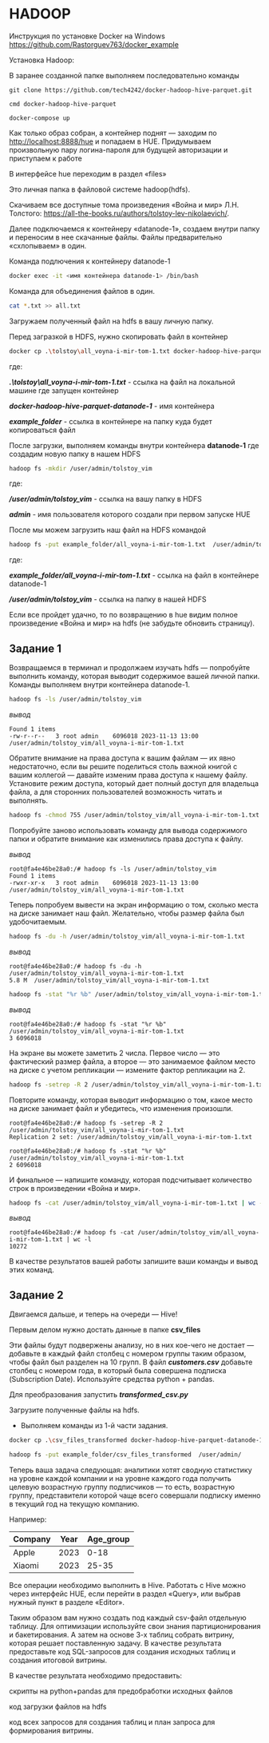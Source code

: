 # HADOOP

Инструкция по установке Docker на Windows <https://github.com/Rastorguev763/docker_example>

Установка Hadoop:

В заранее созданной папке выполняем последовательно команды

```
git clone https://github.com/tech4242/docker-hadoop-hive-parquet.git
```

```
cmd docker-hadoop-hive-parquet
```

```
docker-compose up
```

Как только образ собран, а контейнер поднят — заходим по <http://localhost:8888/hue> и попадаем в HUE. Придумываем произвольную пару логина-пароля для будущей авторизации и приступаем к работе

В интерфейсе hue переходим в раздел «files»

Это личная папка в файловой системе hadoop(hdfs).

Скачиваем все доступные тома произведения «Война и мир» Л.Н. Толстого: <https://all-the-books.ru/authors/tolstoy-lev-nikolaevich/>.

Далее подключаемся к контейнеру «datanode-1», создаем внутри папку и переносим в нее скачанные файлы. Файлы предварительно «схлопываем» в один.

Команда подлючения к контейнеру datanode-1

```bash
docker exec -it <имя контейнера datanode-1> /bin/bash
```

Команда для объединения файлов в один.

```bash
cat *.txt >> all.txt
```

Загружаем полученный файл на hdfs в вашу личную папку.

Перед загразкой в HDFS, нужно скопировать файл в контейнер

```bash
docker cp .\tolstoy\all_voyna-i-mir-tom-1.txt docker-hadoop-hive-parquet-datanode-1:example_folder
```

где:

***.\tolstoy\all_voyna-i-mir-tom-1.txt*** - ссылка на файл на локальной машине где запущен контейнер

***docker-hadoop-hive-parquet-datanode-1*** - имя контейнера

***example_folder*** - ссылка в контейнере на папку куда будет копироваться файл

После загрузки, выполняем команды внутри контейнера **datanode-1** где создадим новую папку в нашем HDFS

```bash
hadoop fs -mkdir /user/admin/tolstoy_vim
```

где:

***/user/admin/tolstoy_vim*** - ссылка на вашу папку в HDFS

***admin*** - имя пользователя которого создали при первом запуске HUE

После мы можем загрузить наш файл на HDFS командой

```bash
hadoop fs -put example_folder/all_voyna-i-mir-tom-1.txt  /user/admin/tolstoy_vim
```

где:

***example_folder/all_voyna-i-mir-tom-1.txt*** - ссылка на файл в контейнере datanode-1

***/user/admin/tolstoy_vim*** - ссылка на папку в нашей HDFS

Если все пройдет удачно, то по возвращению в hue видим полное произведение «Война и мир» на hdfs (не забудьте обновить страницу).

## Задание 1

Возвращаемся в терминал и продолжаем изучать hdfs — попробуйте выполнить команду, которая выводит содержимое вашей личной папки.
Команды выполняем внутри контейнера datanode-1.

```bash
hadoop fs -ls /user/admin/tolstoy_vim
```

*вывод*

```
Found 1 items
-rw-r--r--   3 root admin    6096018 2023-11-13 13:00 /user/admin/tolstoy_vim/all_voyna-i-mir-tom-1.txt
```

Обратите внимание на права доступа к вашим файлам — их явно недостаточно, если вы решите поделиться столь важной книгой с вашим коллегой — давайте изменим права доступа к нашему файлу. Установите режим доступа, который дает полный доступ для владельца файла, а для сторонних пользователей возможность читать и выполнять.

```bash
hadoop fs -chmod 755 /user/admin/tolstoy_vim/all_voyna-i-mir-tom-1.txt
```

Попробуйте заново использовать команду для вывода содержимого папки и обратите внимание как изменились права доступа к файлу.

*вывод*

```
root@fa4e46be28a0:/# hadoop fs -ls /user/admin/tolstoy_vim
Found 1 items
-rwxr-xr-x   3 root admin    6096018 2023-11-13 13:00 /user/admin/tolstoy_vim/all_voyna-i-mir-tom-1.txt
```

Теперь попробуем вывести на экран информацию о том, сколько места на диске занимает наш файл. Желательно, чтобы размер файла был удобочитаемым.

```bash
hadoop fs -du -h /user/admin/tolstoy_vim/all_voyna-i-mir-tom-1.txt
```

*вывод*

```
root@fa4e46be28a0:/# hadoop fs -du -h /user/admin/tolstoy_vim/all_voyna-i-mir-tom-1.txt
5.8 M  /user/admin/tolstoy_vim/all_voyna-i-mir-tom-1.txt
```

```bash
hadoop fs -stat "%r %b" /user/admin/tolstoy_vim/all_voyna-i-mir-tom-1.txt
```

*вывод*

```
root@fa4e46be28a0:/# hadoop fs -stat "%r %b" /user/admin/tolstoy_vim/all_voyna-i-mir-tom-1.txt
3 6096018
```

На экране вы можете заметить 2 числа. Первое число — это фактический размер файла, а второе — это занимаемое файлом место на диске с учетом репликации — измените фактор репликации на 2.

```bash
hadoop fs -setrep -R 2 /user/admin/tolstoy_vim/all_voyna-i-mir-tom-1.txt
```

Повторите команду, которая выводит информацию о том, какое место на диске занимает файл и убедитесь, что изменения произошли.

```
root@fa4e46be28a0:/# hadoop fs -setrep -R 2 /user/admin/tolstoy_vim/all_voyna-i-mir-tom-1.txt
Replication 2 set: /user/admin/tolstoy_vim/all_voyna-i-mir-tom-1.txt

root@fa4e46be28a0:/# hadoop fs -stat "%r %b" /user/admin/tolstoy_vim/all_voyna-i-mir-tom-1.txt
2 6096018
```

И финальное — напишите команду, которая подсчитывает количество строк в произведении «Война и мир».

```bash
hadoop fs -cat /user/admin/tolstoy_vim/all_voyna-i-mir-tom-1.txt | wc -l
```

*вывод*

```
root@fa4e46be28a0:/# hadoop fs -cat /user/admin/tolstoy_vim/all_voyna-i-mir-tom-1.txt | wc -l
10272
```

В качестве результатов вашей работы запишите ваши команды и вывод этих команд.

## Задание 2

Двигаемся дальше, и теперь на очереди — Hive!

Первым делом нужно достать данные в папке **csv_files**

Эти файлы будут подвержены анализу, но в них кое-чего не достает — добавьте в каждый файл столбец с номером группы таким образом, чтобы файл был разделен на 10 групп. В файл ***customers.csv*** добавьте столбец с номером года, в который была совершена подписка (Subscription Date). Используйте средства python + pandas.

Для преобразования запустить ***transformed_csv.py***

Загрузите полученные файлы на hdfs.

- Выполняем команды из 1-й части задания.

```bash
docker cp .\csv_files_transformed docker-hadoop-hive-parquet-datanode-1:example_folder
```

```bash
hadoop fs -put example_folder/csv_files_transformed  /user/admin/
```

Теперь ваша задача следующая: аналитики хотят сводную статистику на уровне каждой компании и на уровне каждого года получить целевую возрастную группу подписчиков — то есть, возрастную группу, представители которой чаще всего совершали подписку именно в текущий год на текущую компанию.

Например:

|Company|Year|Age_group|
|-------|----|---------|
|Apple|2023|0-18|
|Xiaomi|2023|25-35|

Все операции необходимо выполнить в Hive. Работать с Hive можно через интерфейс HUE, если перейти в раздел «Query», или выбрав нужный пункт в разделе «Editor».

Таким образом вам нужно создать под каждый csv-файл отдельную таблицу. Для оптимизации используйте свои знания партиционирования и бакетирования. А затем на основе 3-х таблиц собрать витрину, которая решает поставленную задачу. В качестве результата предоставьте код SQL-запросов для создания исходных таблиц и создания итоговой витрины.

В качестве результата необходимо предоставить:

скрипты на python+pandas для предобработки исходных файлов

код загрузки файлов на hdfs

код всех запросов для создания таблиц и план запроса для формирования витрины.